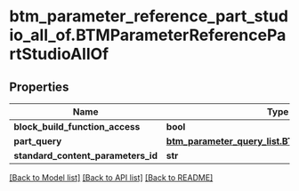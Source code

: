 # btm_parameter_reference_part_studio_all_of.BTMParameterReferencePartStudioAllOf

## Properties
Name | Type | Description | Notes
------------ | ------------- | ------------- | -------------
**block_build_function_access** | **bool** |  | [optional] 
**part_query** | [**btm_parameter_query_list.BTMParameterQueryList**](BTMParameterQueryList.md) |  | [optional] 
**standard_content_parameters_id** | **str** |  | [optional] 

[[Back to Model list]](../README.md#documentation-for-models) [[Back to API list]](../README.md#documentation-for-api-endpoints) [[Back to README]](../README.md)


